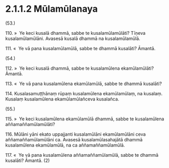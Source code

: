 # 2.1.1.2 Mūlamūlanaya

(53.)

110\. »  Ye keci kusalā dhammā, sabbe te kusalamūlamūlāti? Tīṇeva kusalamūlamūlāni. Avasesā kusalā dhammā na kusalamūlamūlā.

111\. «  Ye vā pana kusalamūlamūlā, sabbe te dhammā kusalāti? Āmantā.

(54.)

112\. »  Ye keci kusalā dhammā, sabbe te kusalamūlena ekamūlamūlāti? Āmantā.

113\. «  Ye vā pana kusalamūlena ekamūlamūlā, sabbe te dhammā kusalāti?

114\. Kusalasamuṭṭhānaṃ rūpaṃ kusalamūlena ekamūlamūlaṃ, na kusalaṃ. Kusalaṃ kusalamūlena ekamūlamūlañceva kusalañca.

(55.)

115\. »  Ye keci kusalamūlena ekamūlamūlā dhammā, sabbe te kusalamūlena aññamaññamūlamūlāti?

116\. Mūlāni yāni ekato uppajjanti kusalamūlāni ekamūlamūlāni ceva aññamaññamūlamūlāni ca. Avasesā kusalamūlasahajātā dhammā kusalamūlena ekamūlamūlā, na ca aññamaññamūlamūlā.

117\. «  Ye vā pana kusalamūlena aññamaññamūlamūlā, sabbe te dhammā kusalāti? Āmantā. (2)
